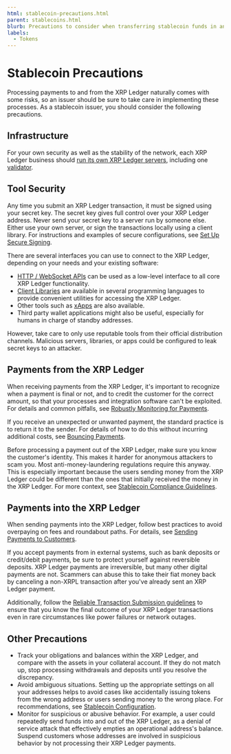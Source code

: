 ```yaml
---
html: stablecoin-precautions.html
parent: stablecoins.html
blurb: Precautions to consider when transferring stablecoin funds in and out of the XRPL.
labels:
  - Tokens
---
```

# Stablecoin Precautions

Processing payments to and from the XRP Ledger naturally comes with some risks, so an issuer should be sure to take care in implementing these processes. As a stablecoin issuer, you should consider the following precautions.


## Infrastructure

For your own security as well as the stability of the network, each XRP Ledger business should [run its own XRP Ledger servers](../../../../infrastructure/installation/index.md), including one [validator](../../../networks-and-servers/rippled-server-modes.md#validators).


## Tool Security

Any time you submit an XRP Ledger transaction, it must be signed using your secret key. The secret key gives full control over your XRP Ledger address. Never send your secret key to a server run by someone else. Either use your own server, or sign the transactions locally using a client library. For instructions and examples of secure configurations, see [Set Up Secure Signing](../../../transactions/secure-signing.md).

There are several interfaces you can use to connect to the XRP Ledger, depending on your needs and your existing software:

- [HTTP / WebSocket APIs](../../../../references/http-websocket-apis/index.md) can be used as a low-level interface to all core XRP Ledger functionality.
- [Client Libraries](../../../../references/client-libraries.md) are available in several programming languages to provide convenient utilities for accessing the XRP Ledger.
- Other tools such as [xApps](https://xumm.readme.io/docs/xapps) are also available.
- Third party wallet applications might also be useful, especially for humans in charge of standby addresses.

However, take care to only use reputable tools from their official distribution channels. Malicious servers, libraries, or apps could be configured to leak secret keys to an attacker.


## Payments from the XRP Ledger

When receiving payments from the XRP Ledger, it's important to recognize when a payment is final or not, and to credit the customer for the correct amount, so that your processes and integration software can't be exploited. For details and common pitfalls, see [Robustly Monitoring for Payments](../../../payment-types/robustly-monitoring-for-payments.md).

If you receive an unexpected or unwanted payment, the standard practice is to return it to the sender. For details of how to do this without incurring additional costs, see [Bouncing Payments](../../../payment-types/bouncing-payments.md).

Before processing a payment out of the XRP Ledger, make sure you know the customer's identity. This makes it harder for anonymous attackers to scam you. Most anti-money-laundering regulations require this anyway. This is especially important because the users sending money from the XRP Ledger could be different than the ones that initially received the money in the XRP Ledger. For more context, see [Stablecoin Compliance Guidelines](compliance-guidelines.md).


## Payments into the XRP Ledger

When sending payments into the XRP Ledger, follow best practices to avoid overpaying on fees and roundabout paths. For details, see [Sending Payments to Customers](../../../payment-types/sending-payments-to-customers.md).

If you accept payments from in external systems, such as bank deposits or credit/debit payments, be sure to protect yourself against reversible deposits. XRP Ledger payments are irreversible, but many other digital payments are not. Scammers can abuse this to take their fiat money back by canceling a non-XRPL transaction after you've already sent an XRP Ledger payment.

Additionally, follow the [Reliable Transaction Submission guidelines](../../../transactions/reliable-transaction-submission.md) to ensure that you know the final outcome of your XRP Ledger transactions even in rare circumstances like power failures or network outages.


## Other Precautions

- Track your obligations and balances within the XRP Ledger, and compare with the assets in your collateral account. If they do not match up, stop processing withdrawals and deposits until you resolve the discrepancy.
- Avoid ambiguous situations. Setting up the appropriate settings on all your addresses helps to avoid cases like accidentally issuing tokens from the wrong address or users sending money to the wrong place. For recommendations, see [Stablecoin Configuration](configuration.md).
- Monitor for suspicious or abusive behavior. For example, a user could repeatedly send funds into and out of the XRP Ledger, as a denial of service attack that effectively empties an operational address's balance. Suspend customers whose addresses are involved in suspicious behavior by not processing their XRP Ledger payments.
